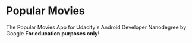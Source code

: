 # Popular Movies

The Popular Movies App for Udacity's Android Developer Nanodegree by Google **For education purposes only!**